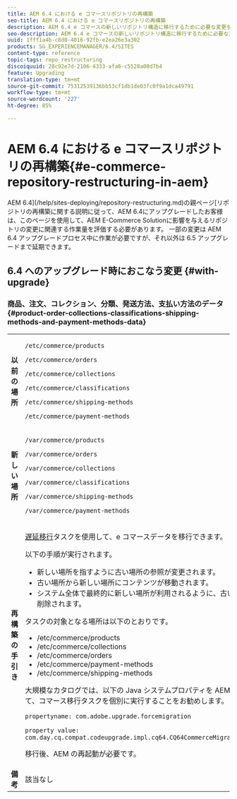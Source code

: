 ```yaml
---
title: AEM 6.4 における e コマースリポジトリの再構築
seo-title: AEM 6.4 における e コマースリポジトリの再構築
description: AEM 6.4 e コマースの新しいリポジトリ構造に移行するために必要な変更を加える方法について説明します。
seo-description: AEM 6.4 e コマースの新しいリポジトリ構造に移行するために必要な変更を加える方法について説明します。
uuid: 1fff1a4b-c8d0-4016-92fb-e2ea26e3a302
products: SG_EXPERIENCEMANAGER/6.4/SITES
content-type: reference
topic-tags: repo_restructuring
discoiquuid: 28c92e7d-2106-4333-afa6-c5528a00d7b4
feature: Upgrading
translation-type: tm+mt
source-git-commit: 75312539136bb53cf1db1de03fc0f9a1dca49791
workflow-type: tm+mt
source-wordcount: '227'
ht-degree: 85%

---
```



# AEM 6.4 における e コマースリポジトリの再構築{#e-commerce-repository-restructuring-in-aem}

AEM 6.4](/help/sites-deploying/repository-restructuring.md)の親ページ[リポジトリの再構築に関する説明に従って、AEM 6.4にアップグレードしたお客様は、このページを使用して、AEM E-Commerce Solutionに影響を与えるリポジトリの変更に関連する作業量を評価する必要があります。 一部の変更は AEM 6.4 アップグレードプロセス中に作業が必要ですが、それ以外は 6.5 アップグレードまで延期できます。

## 6.4 へのアップグレード時におこなう変更 {#with-upgrade}

### 商品、注文、コレクション、分類、発送方法、支払い方法のデータ {#product-order-collections-classifications-shipping-methods-and-payment-methods-data}

<table> 
 <tbody>
  <tr>
   <td><strong>以前の場所</strong></td> 
   <td><p><code>/etc/commerce/products</code></p> <p><code>/etc/commerce/orders</code></p> <p><code>/etc/commerce/collections</code></p> <p><code>/etc/commerce/classifications</code></p> <p><code>/etc/commerce/shipping-methods</code></p> <p><code>/etc/commerce/payment-methods</code></p> </td> 
  </tr>
  <tr>
   <td><strong>新しい場所</strong></td> 
   <td><p><code>/var/commerce/products</code></p> <p><code>/var/commerce/orders</code></p> <p><code>/var/commerce/collections</code></p> <p><code>/var/commerce/classifications</code></p> <p><code>/var/commerce/shipping-methods</code></p> <p><code>/var/commerce/payment-methods</code></p> </td> 
  </tr>
  <tr>
   <td><strong>再構築の手引き</strong></td> 
   <td><p><a href="/help/sites-deploying/lazy-content-migration.md" target="_blank">遅延移行</a>タスクを使用して、e コマースデータを移行できます。</p> <p>以下の手順が実行されます。</p> 
    <ul> 
     <li>新しい場所を指すように古い場所の参照が変更されます。</li> 
     <li>古い場所から新しい場所にコンテンツが移動されます。</li> 
     <li>システム全体で最終的に新しい場所が利用されるように、古い場所が削除されます。</li> 
    </ul> <p>タスクの対象となる場所は以下のとおりです。</p> 
    <ul> 
     <li>/etc/commerce/products</li> 
     <li>/etc/commerce/collections<br /> </li> 
     <li>/etc/commerce/orders<br /> </li> 
     <li>/etc/commerce/payment-methods<br /> </li> 
     <li>/etc/commerce/shipping-methods<br /> </li> 
    </ul> <p>大規模なカタログでは、以下の Java システムプロパティを AEM に渡して、コマース移行タスクを個別に実行することをお勧めします。</p> <p><code>propertyname: com.adobe.upgrade.forcemigration</code></p> <p><code>property value: com.day.cq.compat.codeupgrade.impl.cq64.CQ64CommerceMigrationTask</code></p> <p>移行後、AEM の再起動が必要です。</p> </td> 
  </tr>
  <tr>
   <td><strong>備考</strong></td> 
   <td>該当なし<br /> </td> 
  </tr>
 </tbody>
</table>

